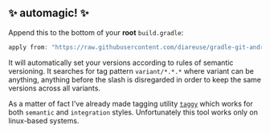 ## ✨ automagic! ✨

Append this to the bottom of your **root** `build.gradle`:

```groovy
apply from: "https://raw.githubusercontent.com/diareuse/gradle-git-android-version/semantic/android-version.gradle"
```

It will automatically set your versions according to rules of semantic versioning. It searches for 
 tag pattern `variant/*.*.*` where variant can be anything, anything before the slash is disregarded 
 in order to keep the same versions across all variants. 

As a matter of fact I've already made tagging utility [`taggy`](https://gist.github.com/diareuse/45d36f8755a0138cf339af160b4085f2) 
 which works for both `semantic` and `integration` styles. Unfortunately this tool works only on 
 linux-based systems.